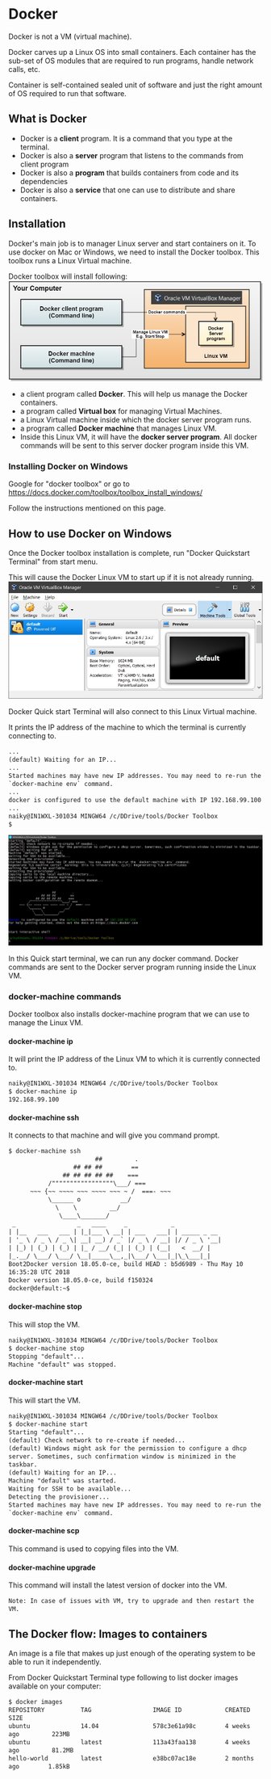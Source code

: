 
# Docker
Docker is not a VM (virtual machine). 

Docker carves up a Linux OS into small containers. Each container has the sub-set of OS modules that are required to run programs, handle network calls, etc.

Container is self-contained sealed unit of software and just the right amount of OS required to run that software.

## What is Docker
 - Docker is a **client** program. It is a command that you type at the terminal.
 - Docker is also a **server** program that listens to the commands from client program
 - Docker is also a **program** that builds containers from code and its dependencies
 - Docker is also a **service** that one can use to distribute and share containers.

## Installation
Docker's main job is to manager Linux server and start containers on it.
To use docker on Mac or Windows, we need to install the Docker toolbox. This toolbox runs a Linux Virtual machine.

Docker toolbox will install following:
![Docker Installation](https://raw.githubusercontent.com/yogeshrnaik/DevOps/master/docker/images/docker-installation.jpg)

 - a client program called **Docker**. This will help us manage the Docker containers. 
 - a program called **Virtual box** for managing Virtual Machines.
 - a Linux Virtual machine inside which the docker server program runs.
 - a program called **Docker machine** that manages Linux VM. 
 - Inside this Linux VM, it will have the **docker server program**. All docker commands will be sent to this server docker program inside this VM. 

### Installing Docker on Windows
Google for "docker toolbox" or go to https://docs.docker.com/toolbox/toolbox_install_windows/
 
Follow the instructions mentioned on this page.

## How to use Docker on Windows
Once the Docker toolbox installation is complete, run "Docker Quickstart Terminal" from start menu.

This will cause the Docker Linux VM to start up if it is not already running.
![Linux VM](https://raw.githubusercontent.com/yogeshrnaik/DevOps/master/docker/images/docker-linux-vm.jpg)

Docker Quick start Terminal will also connect to this Linux Virtual machine. 

It prints the IP address of the machine to which the terminal is currently connecting to.
```
...
(default) Waiting for an IP...
...
Started machines may have new IP addresses. You may need to re-run the `docker-machine env` command.
...
docker is configured to use the default machine with IP 192.168.99.100
...
naiky@IN1WXL-301034 MINGW64 /c/DDrive/tools/Docker Toolbox
$
```
![Docker Quick start Terminal](https://raw.githubusercontent.com/yogeshrnaik/DevOps/master/docker/images/docker-quickstart-terminal.jpg)

In this Quick start terminal, we can run any docker command. Docker commands are sent to the Docker server program running inside the Linux VM.

### docker-machine commands
Docker toolbox also installs docker-machine program that we can use to manage the Linux VM.

#### docker-machine ip 
It will print the IP address of the Linux VM to which it is currently connected to.
```
naiky@IN1WXL-301034 MINGW64 /c/DDrive/tools/Docker Toolbox
$ docker-machine ip
192.168.99.100
```
#### docker-machine ssh 
It connects to that machine and will give you command  prompt.
```
$ docker-machine ssh
                        ##         .
                  ## ## ##        ==
               ## ## ## ## ##    ===
           /"""""""""""""""""\___/ ===
      ~~~ {~~ ~~~~ ~~~ ~~~~ ~~~ ~ /  ===- ~~~
           \______ o           __/
             \    \         __/
              \____\_______/
 _                 _   ____     _            _
| |__   ___   ___ | |_|___ \ __| | ___   ___| | _____ _ __
| '_ \ / _ \ / _ \| __| __) / _` |/ _ \ / __| |/ / _ \ '__|
| |_) | (_) | (_) | |_ / __/ (_| | (_) | (__|   <  __/ |
|_.__/ \___/ \___/ \__|_____\__,_|\___/ \___|_|\_\___|_|
Boot2Docker version 18.05.0-ce, build HEAD : b5d6989 - Thu May 10 16:35:28 UTC 2018
Docker version 18.05.0-ce, build f150324
docker@default:~$
```

#### docker-machine stop
This will stop the VM.
```
naiky@IN1WXL-301034 MINGW64 /c/DDrive/tools/Docker Toolbox
$ docker-machine stop
Stopping "default"...
Machine "default" was stopped.
```
#### docker-machine start
This will start the VM.
```
naiky@IN1WXL-301034 MINGW64 /c/DDrive/tools/Docker Toolbox
$ docker-machine start
Starting "default"...
(default) Check network to re-create if needed...
(default) Windows might ask for the permission to configure a dhcp server. Sometimes, such confirmation window is minimized in the taskbar.
(default) Waiting for an IP...
Machine "default" was started.
Waiting for SSH to be available...
Detecting the provisioner...
Started machines may have new IP addresses. You may need to re-run the `docker-machine env` command.
```
#### docker-machine scp
This command is used to copying files into the VM.

#### docker-machine upgrade
This command will install the latest version of docker into the VM.

	Note: In case of issues with VM, try to upgrade and then restart the VM.

## The Docker flow: Images to containers

An image is a file that makes up just enough of the operating system to be able to run it independently.

From Docker Quickstart Terminal type following to list docker images available on your computer:

```
$ docker images
REPOSITORY          TAG                 IMAGE ID            CREATED            SIZE
ubuntu              14.04               578c3e61a98c        4 weeks ago         223MB
ubuntu              latest              113a43faa138        4 weeks ago         81.2MB
hello-world         latest              e38bc07ac18e        2 months ago        1.85kB
```
